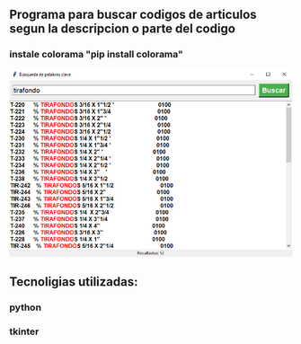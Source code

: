 ## Programa para buscar codigos de articulos segun la descripcion o parte del codigo
### instale colorama "pip install colorama"

![Ilustracion](ilustration.png)

## Tecnoligias utilizadas:

### python
### tkinter
